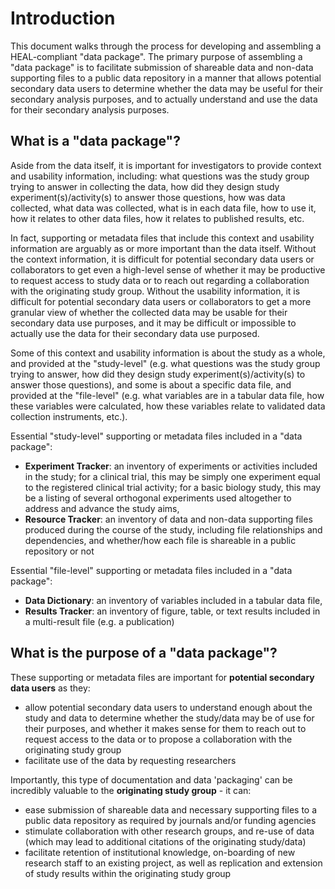 # Introduction
This document walks through the process for developing and assembling a HEAL-compliant "data package". The primary purpose of assembling a "data package" is to facilitate submission of shareable data and non-data supporting files to a public data repository in a manner that allows potential secondary data users to determine whether the data may be useful for their secondary analysis purposes, and to actually understand and use the data for their secondary analysis purposes. 

## What is a "data package"? 

Aside from the data itself, it is important for investigators to provide context and usability information, including: what questions was the study group trying to answer in collecting the data, how did they design study experiment(s)/activity(s) to answer those questions, how was data collected, what data was collected, what is in each data file, how to use it, how it relates to other data files, how it relates to published results, etc. 

In fact, supporting or metadata files that include this context and usability information are arguably as or more important than the data itself. Without the context information, it is difficult for potential secondary data users or collaborators to get even a high-level sense of whether it may be productive to request access to study data or to reach out regarding a collaboration with the originating study group. Without the usability information, it is difficult for potential secondary data users or collaborators to get a more granular view of whether the collected data may be usable for their secondary data use purposes, and it may be difficult or impossible to actually use the data for their secondary data use purposed. 

Some of this context and usability information is about the study as a whole, and provided at the "study-level" (e.g. what questions was the study group trying to answer, how did they design study experiment(s)/activity(s) to answer those questions), and some is about a specific data file, and provided at the "file-level" (e.g. what variables are in a tabular data file, how these variables were calculated, how these variables relate to validated data collection instruments, etc.).

Essential "study-level" supporting or metadata files included in a "data package": 

* **Experiment Tracker**: an inventory of experiments or activities included in the study; for a clinical trial, this may be simply one experiment equal to the registered clinical trial activity; for a basic biology study, this may be a listing of several orthogonal experiments used altogether to address and advance the study aims, 
* **Resource Tracker**: an inventory of data and non-data supporting files produced during the course of the study, including file relationships and dependencies, and whether/how each file is shareable in a public repository or not  

Essential "file-level" supporting or metadata files included in a "data package": 

* **Data Dictionary**: an inventory of variables included in a tabular data file, 
* **Results Tracker**: an inventory of figure, table, or text results included in a multi-result file (e.g. a publication) 

## What is the purpose of a "data package"? 

These supporting or metadata files are important for **potential secondary data users** as they: 

* allow potential secondary data users to understand enough about the study and data to determine whether the study/data may be of use for their purposes, and whether it makes sense for them to reach out to request access to the data or to propose a collaboration with the originating study group
* facilitate use of the data by requesting researchers 

Importantly, this type of documentation and data 'packaging' can be incredibly valuable to the **originating study group** - it can:

* ease submission of shareable data and necessary supporting files to a public data repository as required by journals and/or funding agencies
* stimulate collaboration with other research groups, and re-use of data (which may lead to additional citations of the originating study/data)
* facilitate retention of institutional knowledge, on-boarding of new research staff to an existing project, as well as replication and extension of study results within the originating study group     

